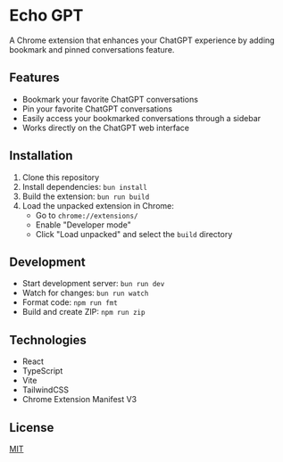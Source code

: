 # Echo GPT

A Chrome extension that enhances your ChatGPT experience by adding bookmark and pinned conversations feature.

## Features

- Bookmark your favorite ChatGPT conversations
- Pin your favorite ChatGPT conversations
- Easily access your bookmarked conversations through a sidebar
- Works directly on the ChatGPT web interface

## Installation

1. Clone this repository
2. Install dependencies: `bun install`
3. Build the extension: `bun run build`
4. Load the unpacked extension in Chrome:
   - Go to `chrome://extensions/`
   - Enable "Developer mode"
   - Click "Load unpacked" and select the `build` directory

## Development

- Start development server: `bun run dev`
- Watch for changes: `bun run watch`
- Format code: `npm run fmt`
- Build and create ZIP: `npm run zip`

## Technologies

- React
- TypeScript
- Vite
- TailwindCSS
- Chrome Extension Manifest V3

## License

[MIT](LICENSE)
